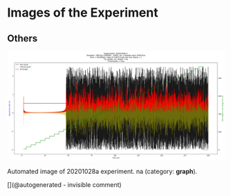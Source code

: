# Images of the Experiment

## Others

![](/include/community/Jan/20201028a-1.png)

Automated image of 20201028a experiment. na (category: __graph__).



[](@autogenerated - invisible comment)